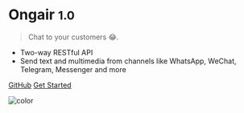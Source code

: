 # Ongair <small>1.0</small>

> Chat to your customers 😂.

- Two-way RESTful API
- Send text and multimedia from channels like WhatsApp, WeChat, Telegram, Messenger and more


[GitHub](https://github.com/ongair/)
[Get Started](#getting-started)


![color](#f0f0f0)
